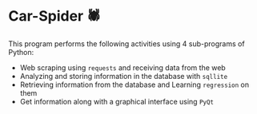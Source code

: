 # Car-Spider 🕷
This program performs the following activities using 4 sub-programs of Python:
- Web scraping using `requests` and receiving data from the web
- Analyzing and storing information in the database with `sqllite`
- Retrieving information from the database and Learning `regression` on them
- Get information along with a graphical interface using `PyQt‍‍`
